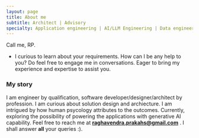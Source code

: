 ```yaml
---
layout: page
title: About me
subtitle: Architect | Advisory
specialty: Application engineering | AI/LLM Engineering | Data engineering | AI Governance | Open source solutions
---
```


Call me, RP.
- I curious to learn about your requirements. How can I be any help to you?
  Do feel free to engage me in conversations. Eager to bring my experience and expertise to assist you.

### My story

I am engineer by qualification, software developer/designer/architect by profession. I am curious about solution design and archiecture. I am intrigued by how human psycology attributes to the outcomes. Currently, exploring the possibility of powering the applications with generative AI capability.
Feel free to reach me at **raghavendra.prakahs@gmail.com** . I shall answer **all** your queries :).
